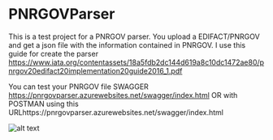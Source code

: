 # PNRGOVParser
This is a test project for a PNRGOV parser. You upload a EDIFACT/PNRGOV and get a json file with the information contained in PNRGOV.
I use this guide for create the parser https://www.iata.org/contentassets/18a5fdb2dc144d619a8c10dc1472ae80/pnrgov20edifact20implementation20guide2016_1.pdf

You can test your PNRGOV file SWAGGER https://pnrgovparser.azurewebsites.net/swagger/index.html OR with POSTMAN using this URLhttps://pnrgovparser.azurewebsites.net/swagger/index.html

![alt text]([http://url/to/img.png](https://devbyalan.azurewebsites.net/postman.jpg)https://devbyalan.azurewebsites.net/postman.jpg)

